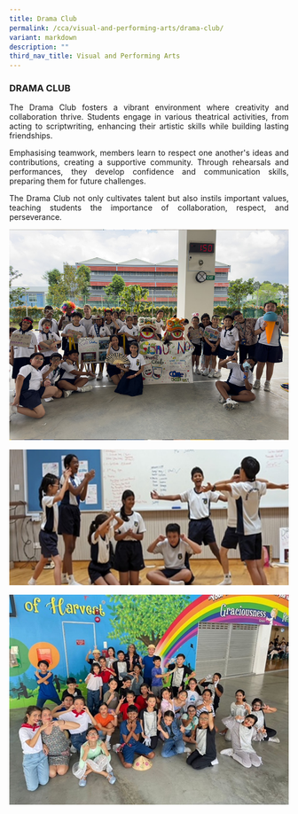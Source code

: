```yaml
---
title: Drama Club
permalink: /cca/visual-and-performing-arts/drama-club/
variant: markdown
description: ""
third_nav_title: Visual and Performing Arts
---
```

<h3>DRAMA CLUB</h3><p align="justify">
The Drama Club fosters a vibrant environment where creativity and collaboration thrive. Students engage in various theatrical activities, from acting to scriptwriting, enhancing their artistic skills while building lasting friendships. </p>
<p align="justify">
Emphasising teamwork, members learn to respect one another's ideas and contributions, creating a supportive community. Through rehearsals and performances, they develop confidence and communication skills, preparing them for future challenges.   </p>
<p align="justify">
The Drama Club not only cultivates talent but also instils important values, teaching students the importance of collaboration, respect, and perseverance. </p>


![](/images/CCA/drama24_ccafair.jpg)

![](/images/CCA/25_drama_02.png)

![](/images/CCA/drama24_3.jpg)